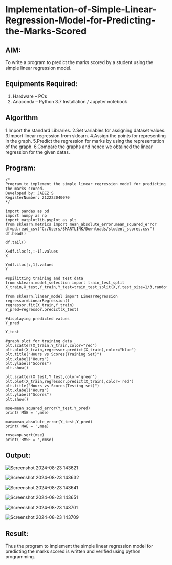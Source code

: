 # Implementation-of-Simple-Linear-Regression-Model-for-Predicting-the-Marks-Scored

## AIM:
To write a program to predict the marks scored by a student using the simple linear regression model.

## Equipments Required:
1. Hardware – PCs
2. Anaconda – Python 3.7 Installation / Jupyter notebook

## Algorithm
1.Import the standard Libraries.
2.Set variables for assigning dataset values.
3.Import linear regression from sklearn.
4.Assign the points for representing in the graph.
5.Predict the regression for marks by using the representation of the graph.
6.Compare the graphs and hence we obtained the linear regression for the given datas.

## Program:
```
/*
Program to implement the simple linear regression model for predicting the marks scored.
Developed by: JABEZ S
RegisterNumber: 212223040070  
*/

import pandas as pd
import numpy as np
import matplotlib.pyplot as plt
from sklearn.metrics import mean_absolute_error,mean_squared_error
df=pd.read_csv("C:/Users/SMARTLINK/Downloads/student_scores.csv")
df.head()

df.tail()

X=df.iloc[:,:-1].values
X

Y=df.iloc[:,1].values
Y

#spilitting training and test data
from sklearn.model_selection import train_test_split
X_train,X_test,Y_train,Y_test=train_test_split(X,Y,test_size=1/3,random_state=0)

from sklearn.linear_model import LinearRegression
regressor=LinearRegression()
regressor.fit(X_train,Y_train)
Y_pred=regressor.predict(X_test)

#displaying predicted values
Y_pred

Y_test

#graph plot for training data
plt.scatter(X_train,Y_train,color="red")
plt.plot(X_train,regressor.predict(X_train),color="blue")
plt.title("Hours vs Scores(Training Set)")
plt.xlabel("Hours")
plt.ylabel("Scores")
plt.show()

plt.scatter(X_test,Y_test,color='green')
plt.plot(X_train,regressor.predict(X_train),color='red')
plt.title("Hours vs Scores(Testing set)")
plt.xlabel("Hours")
plt.ylabel("Scores")
plt.show()

mse=mean_squared_error(Y_test,Y_pred)
print('MSE = ',mse)

mae=mean_absolute_error(Y_test,Y_pred)
print('MAE = ',mae)

rmse=np.sqrt(mse)
print('RMSE = ',rmse)

```

## Output:
![Screenshot 2024-08-23 143621](https://github.com/user-attachments/assets/63e6d781-865c-4830-8f6f-e3de6f593422)

![Screenshot 2024-08-23 143632](https://github.com/user-attachments/assets/bf8e5649-0f10-446f-80bb-83ecf467f67c)

![Screenshot 2024-08-23 143641](https://github.com/user-attachments/assets/a2b6515c-89bf-4934-9b92-f5516d342e92)

![Screenshot 2024-08-23 143651](https://github.com/user-attachments/assets/a9be3b4c-ccf9-4690-9442-18326fe10334)

![Screenshot 2024-08-23 143701](https://github.com/user-attachments/assets/ec231aa7-89bd-40a2-9710-44dfb68fc192)

![Screenshot 2024-08-23 143709](https://github.com/user-attachments/assets/56dea981-9cde-4abd-b42c-67b93fc41a2e)

## Result:
Thus the program to implement the simple linear regression model for predicting the marks scored is written and verified using python programming.
